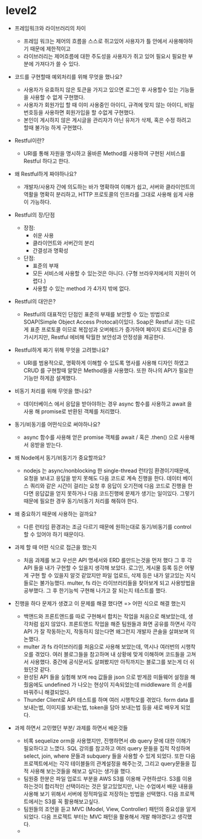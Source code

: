 # level2


- 프레임워크와 라이브러리의 차이
  + 프레임 워크는 제어의 흐름을 스스로 쥐고있어 사용자가 틀 안에서 사용해야하기 때문에 제한적이고
  + 라이브러리는 제어흐름에 대한 주도성을 사용자가 쥐고 있어 필요시 필요한 부분에 가져다가 쓸 수 있다.
- 코드를 구현할때 예외처리를 위해 무엇을 했나요?
  + 사용자가 유효하지 않은 토큰을 가지고 있으면 로그인 후 사용할수 있는 기능들을 사용할 수 없게 구현했다.
  + 사용자가 회원가입 할 때 이미 사용중인 아이디, 규격에 맞지 않는 아이디, 비밀번호등을 사용하면 회원가입을 할 수없게 구현했다.
  +  본인이 게시하지 않은 게시글을 관리자가 아닌 유저가 삭제, 혹은 수정 하려고 할때 불가능 하게 구현했다.

- Restful이란?
  + URI를 통해 자원을 명시하고 올바른 Method를 사용하여 구현된 서비스를 Restful 하다고 한다.
- 왜 Restful하게 짜야하나요?
  + 개발자/사용자 간에 의도하는 바가 명확하여 이해가 쉽고, 서버와 클라이언트의 역활을 명확히 분리하고, HTTP 프로토콜의 인프라를 그대로 사용해 쉽게 사용이 가능하다.
- Restful의 장/단점
  + 장점: 
    * 쉬운 사용
    * 클라이언트와 서버간의 분리
    * 간결성과 명확성
  + 단점:
    * 표준의 부재
    * 모든 서비스에 사용할 수 있는것은 아니다. (구형 브라우저에서의 지원이 어렵다.)
    * 사용할 수 있는 method 가 4가지 밖에 없다. 

- Restful의 대안은?
  + Restful의 대표적인 단점인 표준의 부재를 보안할 수 있는 방법으로 SOAP(Simple Object Access Protocal)이있다.
  Soap은 Restful 과는 다르게 표준 프로토콜 이므로 복잡성과 오버헤드가 증가하여 페이지 로드시간을 증가시키지만,
  Restful 에비해 탁월한 보안성과 안정성을 제공한다.
- Restful하게 짜기 위해 무엇을 고려했나요?
  + URI를 범용적으로, 명확하게 이해할 수 있도록 명사를 사용해 디자인 하였고 CRUD 를 구현할때 알맞은 Method들을 사용했다. 또한 하나의 API가 필요한 기능만 하게끔 설계했다.

- 비동기 처리를 위해 무엇을 했나요?
  + 데이터베이스 에서 응답을 받아야하는 경우 async 함수를 사용하고 await 을사용 해 promise로 반환된 객체를 처리했다.
- 동기/비동기를 어떤식으로 써야하나요?
  + async 함수를 사용해 얻은 promise 객체를 await / 혹은 .then() 으로 사용해서 응받을 받는다.
- 왜 Node에서 동기/비동기가 중요할까요?
  + nodejs 는 async/nonblocking 한 single-thread 런타임 환경이기때문에, 요청을 보내고 응답을 받지 못해도 다음 코드로 계속 진행을 한다.
  데이터 베이스 쿼리와 같은 시간이 걸리는 요청 후 응답이 오기전에 다음 코드로 진행을 한다면 응답값을 얻지 못하거나 다음 코드진행에 문제가 생기는 일이있다.
  그렇기때문에 필요한 경우 동기/비동기 처리를 해줘야 한다.
- 왜 중요하기 때문에 사용하는 걸까요?
  + 다른 런타임 환경과는 조금 다르기 때문에 원하는대로 동기/비동기를 control 할 수 있어야 하기 때문이다.

- 과제 할 때 어떤 식으로 접근을 했는지
  + 처음 과제를 보고 우선은 API 명세서와 ERD 를만드는것을 먼저 했다
    그 후 각 API 들을 내가 구현할 수 있을지 생각해 보았다. 
    로그인, 게시물 등록 등은 어떻게 구현 할 수 있을지 알것 같았지만 파일 업로드, 삭제 등은 내가 알고있는 지식들로는 불가능했다.
    multer, fs 라는 라이브러리들을 찾아보게 되고 사용방법을 공부했다.
    그 후 한기능씩 구현해 나가고 잘 되는지 테스트를 했다. 
    
- 진행을 하다 문제가 생겼고 이 문제를 해결 했다면 => 어떤 식으로 해결 했는지
  + 백앤드와 프론트앤드를 따로 구현해서 합치는 작업을 처음으로 해보았는데, 생각처럼 쉽지 않았다.
    프론트앤드 작업을 해준 팀원들과 화면 공유를 하면서 각각 API 가 잘 작동하는지, 작동하지 않는다면 왜그런지 개발자 콘솔을 살펴보며 의논했다.
  + multer 과 fs 라이브러리를 처음으로 사용해 보았는데, 역시나 여러번의 시행착오를 겪었다.
    여러 블로그들을 참고하며 내 상황에 맞게 이해하며 코드들을 고쳐서 사용했다.
    중간에 공식문서도 살펴봤지만 아직까지는 블로그를 보는게 더 쉬웠던것 같다. 
  + 완성된 API 들을 실험해 보며 req 값들을 json 으로 받게끔 미들웨어 설정을 해줬음에도 undefined 가 나오는 현상이 지속되었는데
    middleware 의 순서를 바꿔주니 해결되었다.
  + Thunder Client로 API 테스트를 하며 여러 시행착오를 겪었다. 
    form data 를 보내는법, 이미지를 보내는법, token을 담아 보내는법 등을 새로 배우게 되었다. 
  
- 과제 하면서 고민했던 부분/ 과제를 하면서 배운것들
  + 비록 sequelize orm을 사용했지만, 진행하면서 db query 문에 대한 이해가 필요하다고 느꼈다.
    SQL 강의를 참고하고 여러 query 문들을 집적 작성하며 select, join, where 문들과 subquery 들을 사용할 수 있게 되었다. 
    또한 다음 프로젝트에서는 각각 테이블들의 관계설정을 해주는것, 그리고 query문들을 집적 사용해 보는것들을 해보고 싶다는 생가을 했다.
  + 팀원중 한분은 파일 업로드 부분을 AWS S3를 이용해 구현하셨다. S3를 이용하는것이 합리적인 선택이라는 것은 알고있었지만, 나는 수업에서 배운 내용을 
    사용해 보기 위해서 서버에 정적파일로 저장하는 방법을 선택했다. 다음 프로젝트에서는 S3를 꼭 활용해보고싶다.
  + 팀원들의 조언을 듣고 MVC (Model, View, Controller) 패턴의 중요성을 알게 되었다. 다음 프로젝트 부터는 MVC 패턴을 활용해서 개발 해야겠다고 생각했다.
  + 
